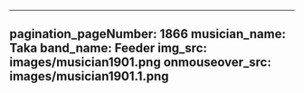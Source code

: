 ------
pagination_pageNumber: 1866
musician_name: Taka
band_name: Feeder
img_src: images/musician1901.png
onmouseover_src: images/musician1901.1.png
------